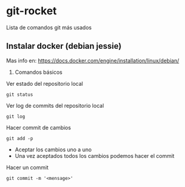 # git-rocket
Lista de comandos git más usados

## Instalar docker (debian jessie)
Mas info en: https://docs.docker.com/engine/installation/linux/debian/

1. Comandos básicos

Ver estado del repositorio local
```
git status
```

Ver log de commits del repositorio local
```
git log
```

Hacer commit de cambios
```
git add -p
```
- Aceptar los cambios uno a uno
- Una vez aceptados todos los cambios podemos hacer el commit

Hacer un commit
```
git commit -m '<mensage>'
